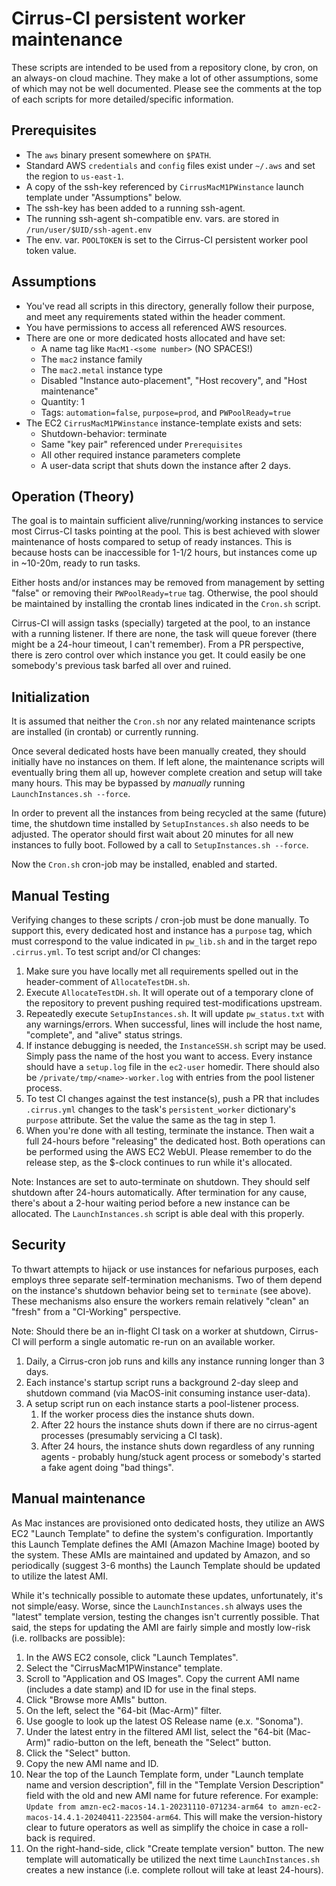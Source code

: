 # Cirrus-CI persistent worker maintenance

These scripts are intended to be used from a repository clone,
by cron, on an always-on cloud machine.  They make a lot of
other assumptions, some of which may not be well documented.
Please see the comments at the top of each scripts for more
detailed/specific information.

## Prerequisites

* The `aws` binary present somewhere on `$PATH`.
* Standard AWS `credentials` and `config` files exist under `~/.aws`
  and set the region to `us-east-1`.
* A copy of the ssh-key referenced by `CirrusMacM1PWinstance` launch template
  under "Assumptions" below.
* The ssh-key has been added to a running ssh-agent.
* The running ssh-agent sh-compatible env. vars. are stored in
  `/run/user/$UID/ssh-agent.env`
* The env. var. `POOLTOKEN` is set to the Cirrus-CI persistent worker pool
  token value.

## Assumptions

* You've read all scripts in this directory, generally follow
  their purpose, and meet any requirements stated within the
  header comment.
* You have permissions to access all referenced AWS resources.
* There are one or more dedicated hosts allocated and have set:
  * A name tag like `MacM1-<some number>` (NO SPACES!)
  * The `mac2` instance family
  * The `mac2.metal` instance type
  * Disabled "Instance auto-placement", "Host recovery", and "Host maintenance"
  * Quantity: 1
  * Tags: `automation=false`, `purpose=prod`, and `PWPoolReady=true`
* The EC2 `CirrusMacM1PWinstance` instance-template exists and sets:
  * Shutdown-behavior: terminate
  * Same "key pair" referenced under `Prerequisites`
  * All other required instance parameters complete
  * A user-data script that shuts down the instance after 2 days.

## Operation (Theory)

The goal is to maintain sufficient alive/running/working instances
to service most Cirrus-CI tasks pointing at the pool.  This is
best achieved with slower maintenance of hosts compared to setup
of ready instances.  This is because hosts can be inaccessible for
1-1/2 hours, but instances come up in ~10-20m, ready to run tasks.

Either hosts and/or instances may be removed from management by
setting "false" or removing their `PWPoolReady=true` tag.  Otherwise,
the pool should be maintained by installing the crontab lines
indicated in the `Cron.sh` script.

Cirrus-CI will assign tasks (specially) targeted at the pool, to an
instance with a running listener.  If there are none, the task will
queue forever (there might be a 24-hour timeout, I can't remember).
From a PR perspective, there is zero control over which instance you
get.  It could easily be one somebody's previous task barfed all over
and ruined.

## Initialization

It is assumed that neither the `Cron.sh` nor any related maintenance
scripts are installed (in crontab) or currently running.

Once several dedicated hosts have been manually created, they
should initially have no instances on them.  If left alone, the
maintenance scripts will eventually bring them all up, however
complete creation and setup will take many hours.  This may be
bypassed by *manually* running `LaunchInstances.sh --force`.

In order to prevent all the instances from being recycled at the same
(future) time, the shutdown time installed by `SetupInstances.sh` also
needs to be adjusted.  The operator should first wait about 20 minutes
for all new instances to fully boot.  Followed by a call to
`SetupInstances.sh --force`.

Now the `Cron.sh` cron-job may be installed, enabled and started.

## Manual Testing

Verifying changes to these scripts / cron-job must be done manually.
To support this, every dedicated host and instance has a `purpose`
tag, which must correspond to the value indicated in `pw_lib.sh`
and in the target repo `.cirrus.yml`.  To test script and/or
CI changes:

1. Make sure you have locally met all requirements spelled out in the
   header-comment of `AllocateTestDH.sh`.
1. Execute `AllocateTestDH.sh`.  It will operate out of a temporary
   clone of the repository to prevent pushing required test-modifications
   upstream.
1. Repeatedly execute `SetupInstances.sh`. It will update `pw_status.txt`
   with any warnings/errors.  When successful, lines will include
   the host name, "complete", and "alive" status strings.
1. If instance debugging is needed, the `InstanceSSH.sh` script may be
   used.  Simply pass the name of the host you want to access.  Every
   instance should have a `setup.log` file in the `ec2-user` homedir.  There
   should also be `/private/tmp/<name>-worker.log` with entries from the
   pool listener process.
1. To test CI changes against the test instance(s), push a PR that includes
   `.cirrus.yml` changes to the task's `persistent_worker` dictionary's
   `purpose` attribute.  Set the value the same as the tag in step 1.
1. When you're done with all testing, terminate the instance.  Then wait
   a full 24-hours before "releasing" the dedicated host.  Both operations
   can be performed using the AWS EC2 WebUI.  Please remember to do the
   release step, as the $-clock continues to run while it's allocated.

Note: Instances are set to auto-terminate on shutdown.  They should
self shutdown after 24-hours automatically.  After termination for
any cause, there's about a 2-hour waiting period before a new instance
can be allocated. The `LaunchInstances.sh` script is able deal with this
properly.

## Security

To thwart attempts to hijack or use instances for nefarious purposes,
each employs three separate self-termination mechanisms.  Two of them
depend on the instance's shutdown behavior being set to `terminate`
(see above).  These mechanisms also ensure the workers remain relatively
"clean" an "fresh" from a "CI-Working" perspective.

Note: Should there be an in-flight CI task on a worker at
shutdown, Cirrus-CI will perform a single automatic re-run on an
available worker.

1. Daily, a Cirrus-cron job runs and kills any instance running longer
   than 3 days.
2. Each instance's startup script runs a background 2-day sleep and
   shutdown command (via MacOS-init consuming instance user-data).
3. A setup script run on each instance starts a pool-listener
   process.
   1. If the worker process dies the instance shuts down.
   2. After 22 hours the instance shuts down if there are no
      cirrus-agent processes (presumably servicing a CI task).
   3. After 24 hours, the instance shuts down regardless of any
      running agents - probably hung/stuck agent process or somebody's
      started a fake agent doing "bad things".

## Manual maintenance

As Mac instances are provisioned onto dedicated hosts, they utilize an
AWS EC2 "Launch Template" to define the system's configuration.  Importantly
this Launch Template defines the AMI (Amazon Machine Image) booted by the
system.  These AMIs are maintained and updated by Amazon, and so periodically
(suggest 3-6 months) the Launch Template should be updated to utilize the
latest AMI.

While it's technically possible to automate these updates, unfortunately,
it's not simple/easy.  Worse, since the `LaunchInstances.sh` always uses
the "latest" template version, testing the changes isn't currently possible.
That said, the steps for updating the AMI are fairly simple and mostly
low-risk (i.e. rollbacks are possible):

1. In the AWS EC2 console, click "Launch Templates".
1. Select the "CirrusMacM1PWinstance" template.
1. Scroll to "Application and OS Images".  Copy the current AMI name
   (includes a date stamp) and ID for use in the final steps.
1. Click "Browse more AMIs" button.
1. On the left, select the "64-bit (Mac-Arm)" filter.
1. Use google to look up the latest OS Release name (e.x. "Sonoma").
1. Under the latest entry in the filtered AMI list, select the
   "64-bit (Mac-Arm)" radio-button on the left, beneath the "Select" button.
1. Click the "Select" button.
1. Copy the new AMI name and ID.
1. Near the top of the Launch Template form, under "Launch template name
   and version description", fill in the "Template Version Description"
   field with the old and new AMI name for future reference.  For example:
   `Update from amzn-ec2-macos-14.1-20231110-071234-arm64 to amzn-ec2-macos-14.4.1-20240411-223504-arm64`.  This will make the version-history clear to
   future operators as well as simplify the choice in case a roll-back is required.
1. On the right-hand-side, click "Create template version" button.  The new
   template will automatically be utilized the next time `LaunchInstances.sh`
   creates a new instance (i.e. complete rollout will take at least 24-hours).
